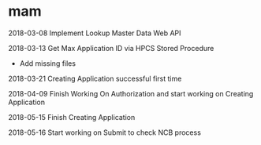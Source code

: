 # mam

2018-03-08
Implement Lookup Master Data Web API

2018-03-13
Get Max Application ID via HPCS Stored Procedure
+ Add missing files 

2018-03-21
Creating Application successful first time

2018-04-09
Finish Working On Authorization and start working on Creating Application

2018-05-15
Finish Creating Application

2018-05-16
Start working on Submit to check NCB process
